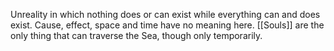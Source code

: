 Unreality in which nothing does or can exist while everything can and does exist. Cause, effect, space and time have no meaning here. [[Souls]] are the only thing that can traverse the Sea, though only temporarily.